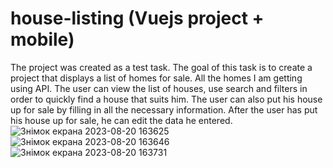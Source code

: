 # house-listing (Vuejs project + mobile)

The project was created as a test task.
The goal of this task is to create a project that displays a list of homes for sale.
All the homes I am getting using API.
The user can view the list of houses, use search and filters in order to quickly find a house that suits him.
The user can also put his house up for sale by filling in all the necessary information. After the user has put his house up for sale, he can edit the data he entered.
![Знімок екрана 2023-08-20 163625](https://github.com/hopeless-vov/house-listing/assets/63725703/6cb44028-dbee-460b-94f9-97e91e7ff742)
![Знімок екрана 2023-08-20 163646](https://github.com/hopeless-vov/house-listing/assets/63725703/cffcfd5c-e657-4634-b06e-01db64412728)
![Знімок екрана 2023-08-20 163731](https://github.com/hopeless-vov/house-listing/assets/63725703/50190df4-0e80-4aa9-8e34-dd4232003555)
